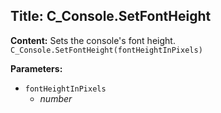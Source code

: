 ## Title: C_Console.SetFontHeight

**Content:**
Sets the console's font height.
`C_Console.SetFontHeight(fontHeightInPixels)`

**Parameters:**
- `fontHeightInPixels`
  - *number*